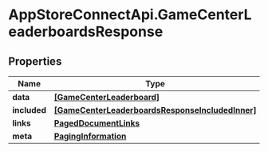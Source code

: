 # AppStoreConnectApi.GameCenterLeaderboardsResponse

## Properties

Name | Type | Description | Notes
------------ | ------------- | ------------- | -------------
**data** | [**[GameCenterLeaderboard]**](GameCenterLeaderboard.md) |  | 
**included** | [**[GameCenterLeaderboardsResponseIncludedInner]**](GameCenterLeaderboardsResponseIncludedInner.md) |  | [optional] 
**links** | [**PagedDocumentLinks**](PagedDocumentLinks.md) |  | 
**meta** | [**PagingInformation**](PagingInformation.md) |  | [optional] 


